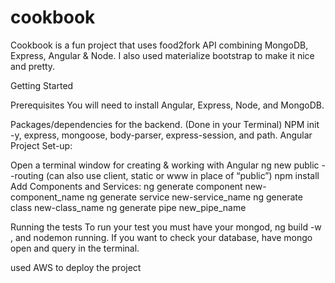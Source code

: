 # cookbook

Cookbook is a fun project that uses food2fork API combining MongoDB, Express, Angular & Node. I also used materialize bootstrap to make it nice and pretty.

Getting Started

Prerequisites You will need to install Angular, Express, Node, and MongoDB.

Packages/dependencies for the backend. (Done in your Terminal) NPM init -y, express, mongoose, body-parser, express-session, and path. Angular Project Set-up:

Open a terminal window for creating & working with Angular ng new public --routing (can also use client, static or www in place of “public”) npm install Add Components and Services: ng generate component new-component_name ng generate service new-service_name ng generate class new-class_name ng generate pipe new_pipe_name

Running the tests To run your test you must have your mongod, ng build -w , and nodemon running. If you want to check your database, have mongo open and query in the terminal.

used AWS to deploy the project 